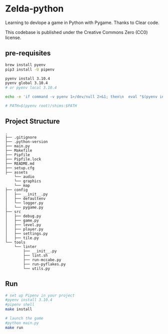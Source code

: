 # Zelda-python

Learning to devlope a game in Python with Pygame. Thanks to Clear code.

This codebase is published under the Creative Commons Zero (CC0) license.

## pre-requisites

```sh
brew install pyenv
pip3 install -U pipenv

pyenv install 3.10.4
pyenv global 3.10.4
# or pyenv local 3.10.4
```

```sh
echo -e 'if command -v pyenv 1>/dev/null 2>&1; then\n  eval "$(pyenv init -)"\nfi' >> ~/.zshrc

# PATH=$(pyenv root)/shims:$PATH
```

## Project Structure

```tree
.
├── .gitignore
├── .python-version
├── main.py
├── Makefile
├── Pipfile
├── Pipfile.lock
├── README.md
├── setup.cfg
├── assets
    └── audio
    └── graphics
    └── map
├── config
│   ├── __init__.py
│   ├── defaultenv
│   └── logger.py
│   └── pygame.py
├── src
│   ├── debug.py
│   ├── game.py
│   ├── level.py
│   ├── player.py
│   ├── settings.py
│   ├── tile.py
└── tools
    └── linter
        ├── __init__.py
        ├── lint.sh
        ├── run-mccabe.py
        ├── run-pyflakes.py
        └── utils.py
```

## Run

```sh
# set up Pipenv in your project
#pyenv install 3.10.4
#pipenv shell
make install

# launch the game 
#python main.py
make run
```
